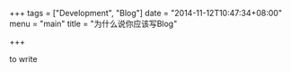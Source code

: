 +++
tags = ["Development", "Blog"]
date = "2014-11-12T10:47:34+08:00"
menu = "main"
title = "为什么说你应该写Blog"

+++

to write
